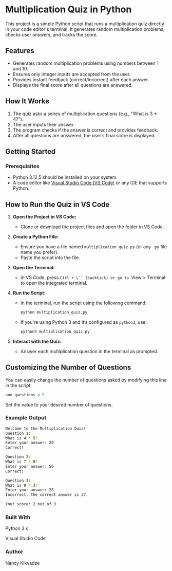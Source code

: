 # Multiplication Quiz in Python

This project is a simple Python script that runs a multiplication quiz directly in your code editor's terminal. It generates random multiplication problems, checks user answers, and tracks the score.

## Features

- Generates random multiplication problems using numbers between 1 and 10.
- Ensures only integer inputs are accepted from the user.
- Provides instant feedback (correct/incorrect) after each answer.
- Displays the final score after all questions are answered.

## How It Works

1. The quiz asks a series of multiplication questions (e.g., "What is 3 \* 4?").
2. The user inputs their answer.
3. The program checks if the answer is correct and provides feedback.
4. After all questions are answered, the user’s final score is displayed.

## Getting Started

### Prerequisites

- Python 3.12.5 should be installed on your system.
- A code editor like [Visual Studio Code (VS Code)](https://code.visualstudio.com/) or any IDE that supports Python.

## How to Run the Quiz in VS Code

1. **Open the Project in VS Code:**

   - Clone or download the project files and open the folder in VS Code.

2. **Create a Python File:**

   - Ensure you have a file named `multiplication_quiz.py` (or any `.py` file name you prefer).
   - Paste the script into the file.

3. **Open the Terminal:**

   - In VS Code, press ` Ctrl + \`` (backtick) or go to  `View > Terminal` to open the integrated terminal.

4. **Run the Script:**

   - In the terminal, run the script using the following command:
     ```bash
     python multiplication_quiz.py
     ```
   - If you're using Python 3 and it’s configured as `python3`, use:
     ```bash
     python3 multiplication_quiz.py
     ```

5. **Interact with the Quiz:**
   - Answer each multiplication question in the terminal as prompted.

## Customizing the Number of Questions

You can easily change the number of questions asked by modifying this line in the script:

```python
num_questions = 5
```

Set the value to your desired number of questions.

### Example Output
```bash
Welcome to the Multiplication Quiz!
Question 1:
What is 4 * 5?
Enter your answer: 20
Correct!

Question 2:
What is 7 * 8?
Enter your answer: 56
Correct!

Question 3:
What is 9 * 3?
Enter your answer: 28
Incorrect. The correct answer is 27.

Your score: 2 out of 3
```
### Built With
Python 3.x

Visual Studio Code 

### Author
Nancy Kikvadze
